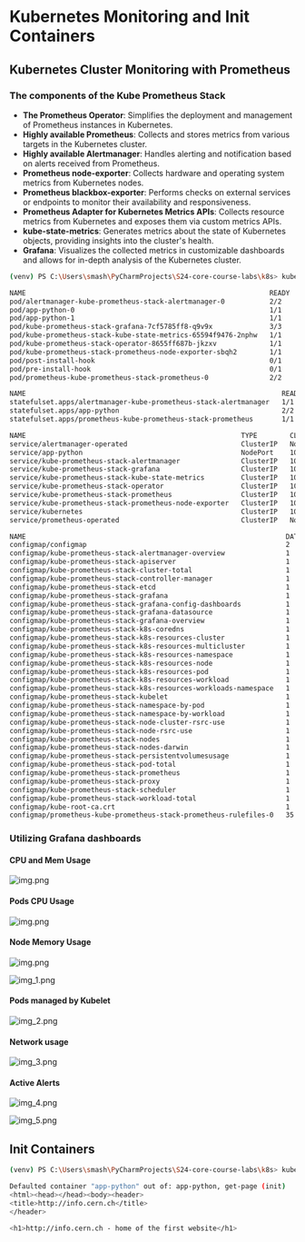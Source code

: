 # Kubernetes Monitoring and Init Containers

## Kubernetes Cluster Monitoring with Prometheus

### The components of the Kube Prometheus Stack

- **The Prometheus Operator**: Simplifies the deployment and management of
  Prometheus
  instances in Kubernetes.
- **Highly available Prometheus**: Collects and stores metrics from various
  targets
  in the Kubernetes cluster.
- **Highly available Alertmanager**: Handles alerting and notification based on
  alerts received from Prometheus.
- **Prometheus node-exporter**: Collects hardware and operating system metrics
  from
  Kubernetes nodes.
- **Prometheus blackbox-exporter**: Performs checks on external services or
  endpoints
  to monitor their availability and responsiveness.
- **Prometheus Adapter for Kubernetes Metrics APIs**: Collects resource metrics
  from
  Kubernetes and exposes them via custom metrics APIs.
- **kube-state-metrics**: Generates metrics about the state of Kubernetes
  objects,
  providing insights into the cluster's health.
- **Grafana**: Visualizes the collected metrics in customizable dashboards and
  allows
  for in-depth analysis of the Kubernetes cluster.

```bash
(venv) PS C:\Users\smash\PyCharmProjects\S24-core-course-labs\k8s> kubectl get po,sts,svc,pvc,cm

NAME                                                            READY   STATUS      RESTARTS   AGE
pod/alertmanager-kube-prometheus-stack-alertmanager-0           2/2     Running     0          10m
pod/app-python-0                                                1/1     Running     0          2m37s
pod/app-python-1                                                1/1     Running     0          2m37s
pod/kube-prometheus-stack-grafana-7cf5785ff8-q9v9x              3/3     Running     0          11m
pod/kube-prometheus-stack-kube-state-metrics-65594f9476-2nphw   1/1     Running     0          11m
pod/kube-prometheus-stack-operator-8655ff687b-jkzxv             1/1     Running     0          11m
pod/kube-prometheus-stack-prometheus-node-exporter-sbqh2        1/1     Running     0          11m
pod/post-install-hook                                           0/1     Completed   0          2m37s
pod/pre-install-hook                                            0/1     Completed   0          2m52s
pod/prometheus-kube-prometheus-stack-prometheus-0               2/2     Running     0          10m

NAME                                                               READY   AGE
statefulset.apps/alertmanager-kube-prometheus-stack-alertmanager   1/1     10m
statefulset.apps/app-python                                        2/2     2m37s
statefulset.apps/prometheus-kube-prometheus-stack-prometheus       1/1     10m

NAME                                                     TYPE        CLUSTER-IP       EXTERNAL-IP   PORT(S)                      AGE
service/alertmanager-operated                            ClusterIP   None             <none>        9093/TCP,9094/TCP,9094/UDP   10m
service/app-python                                       NodePort    10.102.162.187   <none>        8080:32605/TCP               2m37s
service/kube-prometheus-stack-alertmanager               ClusterIP   10.104.202.21    <none>        9093/TCP,8080/TCP            11m
service/kube-prometheus-stack-grafana                    ClusterIP   10.103.188.180   <none>        80/TCP                       11m
service/kube-prometheus-stack-kube-state-metrics         ClusterIP   10.102.58.173    <none>        8080/TCP                     11m
service/kube-prometheus-stack-operator                   ClusterIP   10.111.193.250   <none>        443/TCP                      11m
service/kube-prometheus-stack-prometheus                 ClusterIP   10.104.131.62    <none>        9090/TCP,8080/TCP            11m
service/kube-prometheus-stack-prometheus-node-exporter   ClusterIP   10.100.60.174    <none>        9100/TCP                     11m
service/kubernetes                                       ClusterIP   10.96.0.1        <none>        443/TCP                      31d
service/prometheus-operated                              ClusterIP   None             <none>        9090/TCP                     10m

NAME                                                                DATA   AGE
configmap/configmap                                                 2      2m37s
configmap/kube-prometheus-stack-alertmanager-overview               1      11m
configmap/kube-prometheus-stack-apiserver                           1      11m
configmap/kube-prometheus-stack-cluster-total                       1      11m
configmap/kube-prometheus-stack-controller-manager                  1      11m
configmap/kube-prometheus-stack-etcd                                1      11m
configmap/kube-prometheus-stack-grafana                             1      11m
configmap/kube-prometheus-stack-grafana-config-dashboards           1      11m
configmap/kube-prometheus-stack-grafana-datasource                  1      11m
configmap/kube-prometheus-stack-grafana-overview                    1      11m
configmap/kube-prometheus-stack-k8s-coredns                         1      11m
configmap/kube-prometheus-stack-k8s-resources-cluster               1      11m
configmap/kube-prometheus-stack-k8s-resources-multicluster          1      11m
configmap/kube-prometheus-stack-k8s-resources-namespace             1      11m
configmap/kube-prometheus-stack-k8s-resources-node                  1      11m
configmap/kube-prometheus-stack-k8s-resources-pod                   1      11m
configmap/kube-prometheus-stack-k8s-resources-workload              1      11m
configmap/kube-prometheus-stack-k8s-resources-workloads-namespace   1      11m
configmap/kube-prometheus-stack-kubelet                             1      11m
configmap/kube-prometheus-stack-namespace-by-pod                    1      11m
configmap/kube-prometheus-stack-namespace-by-workload               1      11m
configmap/kube-prometheus-stack-node-cluster-rsrc-use               1      11m
configmap/kube-prometheus-stack-node-rsrc-use                       1      11m
configmap/kube-prometheus-stack-nodes                               1      11m
configmap/kube-prometheus-stack-nodes-darwin                        1      11m
configmap/kube-prometheus-stack-persistentvolumesusage              1      11m
configmap/kube-prometheus-stack-pod-total                           1      11m
configmap/kube-prometheus-stack-prometheus                          1      11m
configmap/kube-prometheus-stack-proxy                               1      11m
configmap/kube-prometheus-stack-scheduler                           1      11m
configmap/kube-prometheus-stack-workload-total                      1      11m
configmap/kube-root-ca.crt                                          1      31d
configmap/prometheus-kube-prometheus-stack-prometheus-rulefiles-0   35     10m
```

### Utilizing Grafana dashboards

#### CPU and Mem Usage

![img.png](imgs_for_report/cpu_mem_usage.png)

#### Pods CPU Usage

![img.png](imgs_for_report/pods_cpu_usage.png)

#### Node Memory Usage

![img.png](imgs_for_report/node_mem_usage.png)

![img_1.png](imgs_for_report/node_percent_usage.png)

#### Pods managed by Kubelet

![img_2.png](imgs_for_report/kubelet_pods.png)

#### Network usage

![img_3.png](imgs_for_report/network_usage.png)

#### Active Alerts

![img_4.png](imgs_for_report/grafana_active_alerts.png)

![img_5.png](imgs_for_report/alertmanager_active_alerts.png)

## Init Containers

```bash
(venv) PS C:\Users\smash\PyCharmProjects\S24-core-course-labs\k8s> kubectl exec pod/app-python-0 -- head -n 5 /work-dir/index.html       

Defaulted container "app-python" out of: app-python, get-page (init)
<html><head></head><body><header>
<title>http://info.cern.ch</title>
</header>

<h1>http://info.cern.ch - home of the first website</h1>
```
